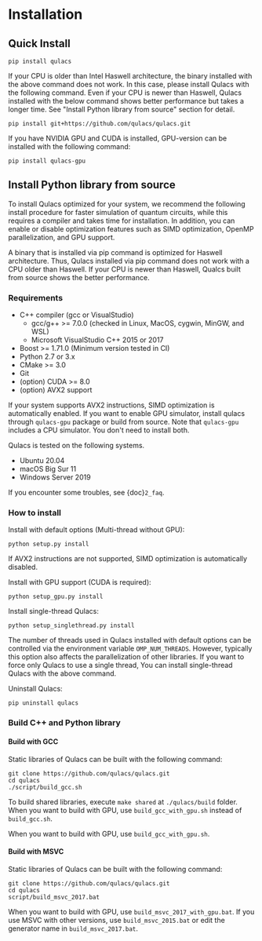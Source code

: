 # Installation

## Quick Install

```
pip install qulacs
```

If your CPU is older than Intel Haswell architecture, the binary installed with the above command does not work. In this case, please install Qulacs with the following command. Even if your CPU is newer than Haswell, Qulacs installed with the below command shows better performance but takes a longer time. See "Install Python library from source" section for detail.

```
pip install git+https://github.com/qulacs/qulacs.git
```

If you have NVIDIA GPU and CUDA is installed, GPU-version can be installed with the following command:

```
pip install qulacs-gpu
```

## Install Python library from source

To install Qulacs optimized for your system, we recommend the following install procedure for faster simulation of quantum circuits, while this requires a compiler and takes time for installation. In addition, you can enable or disable optimization features such as SIMD optimization, OpenMP parallelization, and GPU support.

A binary that is installed via pip command is optimized for Haswell architecture. Thus, Qulacs installed via pip command does not work with a CPU older than Haswell. If your CPU is newer than Haswell, Qualcs built from source shows the better performance.

### Requirements

- C++ compiler (gcc or VisualStudio)
    - gcc/g++ >= 7.0.0 (checked in Linux, MacOS, cygwin, MinGW, and WSL)
    - Microsoft VisualStudio C++ 2015 or 2017
- Boost >= 1.71.0 (Minimum version tested in CI)
- Python 2.7 or 3.x
- CMake >= 3.0
- Git
- (option) CUDA >= 8.0
- (option) AVX2 support

If your system supports AVX2 instructions, SIMD optimization is automatically enabled. If you want to enable GPU simulator, install qulacs through `qulacs-gpu` package or build from source. Note that `qulacs-gpu` includes a CPU simulator. You don\'t need to install both.

Qulacs is tested on the following systems.

- Ubuntu 20.04
- macOS Big Sur 11
- Windows Server 2019

If you encounter some troubles, see {doc}`2_faq`.

### How to install

Install with default options (Multi-thread without GPU):

```
python setup.py install
```

If AVX2 instructions are not supported, SIMD optimization is automatically disabled.

Install with GPU support (CUDA is required):

```
python setup_gpu.py install
```

Install single-thread Qulacs:

```
python setup_singlethread.py install
```

The number of threads used in Qulacs installed with default options can be controlled via the environment variable `OMP_NUM_THREADS`. However, typically this option also affects the parallelization of other libraries. If you want to force only Qulacs to use a single thread, You can install single-thread Qulacs with the above command.

Uninstall Qulacs:

```
pip uninstall qulacs
```

### Build C++ and Python library

#### Build with GCC

Static libraries of Qulacs can be built with the following command:

```
git clone https://github.com/qulacs/qulacs.git
cd qulacs
./script/build_gcc.sh
```

To build shared libraries, execute `make shared` at `./qulacs/build` folder. When you want to build with GPU, use `build_gcc_with_gpu.sh` instead of `build_gcc.sh`.

When you want to build with GPU, use `build_gcc_with_gpu.sh`.

#### Build with MSVC

Static libraries of Qulacs can be built with the following command:

```
git clone https://github.com/qulacs/qulacs.git
cd qulacs
script/build_msvc_2017.bat
```

When you want to build with GPU, use `build_msvc_2017_with_gpu.bat`. If you use MSVC with other versions, use `build_msvc_2015.bat` or edit the generator name in `build_msvc_2017.bat`.
